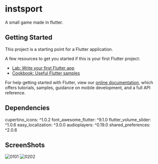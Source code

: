 # instsport

A small game made in flutter.

## Getting Started

This project is a starting point for a Flutter application.

A few resources to get you started if this is your first Flutter project:

- [Lab: Write your first Flutter app](https://flutter.dev/docs/get-started/codelab)
- [Cookbook: Useful Flutter samples](https://flutter.dev/docs/cookbook)

For help getting started with Flutter, view our
[online documentation](https://flutter.dev/docs), which offers tutorials,
samples, guidance on mobile development, and a full API reference.



## Dependencies
  cupertino_icons: ^1.0.2
  font_awesome_flutter: ^9.1.0
  flutter_volume_slider: ^1.0.6
  easy_localization: ^3.0.0
  audioplayers: ^0.19.0
  shared_preferences: ^2.0.6
  
  
## ScreenShots
![0101](https://user-images.githubusercontent.com/52849890/128775320-baa89908-b16f-4255-bde0-5e276c934db7.PNG)
![0202](https://user-images.githubusercontent.com/52849890/128775334-8fbb7456-7ea7-40eb-b0ff-13cb758ed76f.PNG)
